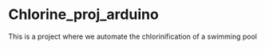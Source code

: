 # Chlorine_proj_arduino

This is a project where we automate the chlorinification of a swimming pool

